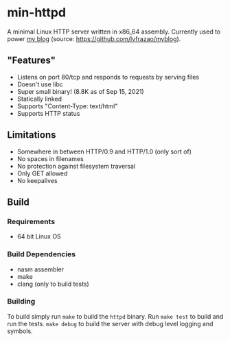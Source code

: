 # min-httpd

A minimal Linux HTTP server written in x86_64 assembly. Currently used to power [my blog](https://frazao.ca) (source: https://github.com/lvfrazao/myblog).

## "Features"

* Listens on port 80/tcp and responds to requests by serving files 
* Doesn't use libc
* Super small binary! (8.8K as of Sep 15, 2021)
* Statically linked
* Supports "Content-Type: text/html"
* Supports HTTP status

## Limitations

* Somewhere in between HTTP/0.9 and HTTP/1.0 (only sort of)
* No spaces in filenames
* No protection against filesystem traversal
* Only GET allowed
* No keepalives

## Build

### Requirements

* 64 bit Linux OS

### Build Dependencies

* nasm assembler
* make
* clang (only to build tests)

### Building

To build simply run `make` to build the `httpd` binary. Run `make test` to build and run the tests. `make debug` to build the server with debug level logging and symbols.
